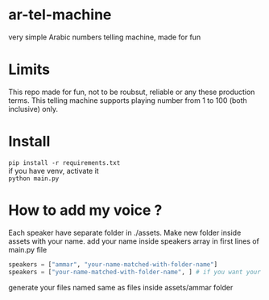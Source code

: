 # ar-tel-machine
very simple Arabic numbers telling machine, made for fun

# Limits
This repo made for fun, not to be roubsut, reliable or any these production terms.
This telling machine supports playing number from 1 to 100 (both inclusive) only.

# Install
`pip install -r requirements.txt` <br>
if you have venv, activate it <br>
`python main.py`

# How to add my voice ?
Each speaker have separate folder in ./assets. Make new folder inside assets with your name. add your name inside speakers array in first lines of main.py file
``` python
speakers = ["ammar", "your-name-matched-with-folder-name"]
speakers = ["your-name-matched-with-folder-name", ] # if you want your voice only get played
```
generate your files named same as files inside assets/ammar folder 
